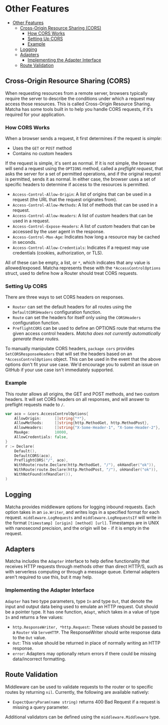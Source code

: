 # Other Features

- [Other Features](#other-features)
  - [Cross-Origin Resource Sharing (CORS)](#cross-origin-resource-sharing-cors)
    - [How CORS Works](#how-cors-works)
    - [Setting Up CORS](#setting-up-cors)
    - [Example](#example)
  - [Logging](#logging)
  - [Adapters](#adapters)
    - [Implementing the Adapter Interface](#implementing-the-adapter-interface)
  - [Route Validation](#route-validation)

## Cross-Origin Resource Sharing (CORS)

When requesting resources from a remote server, browsers typically require the server to describe the conditions under which a request may access those resources. This is called Cross-Origin Resource Sharing. Matcha has some tools built in to help you handle CORS requests, if it's required for your application.

### How CORS Works

When a browser sends a request, it first determines if the request is *simple*:

- Uses the `GET` or `POST` method
- Contains no custom headers

If the request is simple, it's sent as normal. If it is not simple, the browser will send a request using the `OPTIONS` method, called a *preflight request*, that asks the server for a set of permitted operations, and if the original request is permitted, sends it as normal. In either case, the browser uses a set of specific headers to determine if access to the resources is permitted.

- `Access-Control-Allow-Origin`: A list of origins that can be used in a request (the URL that the request originates from).
- `Access-Control-Allow-Methods`: A list of methods that can be used in a request.
- `Access-Control-Allow-Headers`: A list of *custom* headers that can be used in a request.
- `Access-Control-Expose-Headers`: A list of *custom* headers that can be accessed by the user agent in the response.
- `Access-Control-Max-Age`: Indicates how long a resource may be cached in seconds.
- `Access-Control-Allow-Credentials`: Indicates if a request may use credentials (cookies, authorization, or TLS).

All of these can be empty, a list, or `*`, which indicates that any value is allowed/exposed. Matcha represents these with the `*AccessControlOptions` struct, used to define how a Router should treat CORS requests.

### Setting Up CORS

There are three ways to set CORS headers on responses.

- `Router` can set the default headers for all routes using the `DefaultCORSHeaders` configuration function.
- `Route` can set the headers for itself only using the `CORSHeaders` configuration function.
- `PreflightCORS` can be used to define an OPTIONS route that returns the given access control headers. *Matcha does not currently automatically generate these routes.*

To manually manipulate CORS headers, `package cors` provides `SetCORSResponseHeaders` that will set the headers based on an `*AccessControlOptions` object. This can be used in the event that the above options don't fit your use case. We'd encourage you to submit an issue on GitHub if your use case isn't immediately supported.

### Example

This router allows all origins, the GET and POST methods, and two custom headers. It will set CORS headers on all responses, and will answer to preflight requests made to `/`.

```go
var aco = &cors.AccessControlOptions{
    AllowOrigin:      []string{"*"},
    AllowMethods:     []string{http.MethodGet, http.MethodPost},
    AllowHeaders:     []string{"X-Some-Header-1", "X-Some-Header-2"},
    MaxAge:           10000,
    AllowCredentials: false,
}
r := Declare(
    Default(),
    DefaultCORS(aco),
    PreflightCORS("/", aco),
    WithRoute(route.Declare(http.MethodGet, "/"), okHandler("ok")),
    WithRoute(route.Declare(http.MethodPost, "/"), okHandler("ok")),
    WithNotFound(nfHandler()),
)
```

## Logging

Matcha provides middleware options for logging inbound requests. Each option takes in an `io.Writer`, and writes logs in a specified format for each request. `middleware.LogRequests` and `middleware.LogRequestsIf` will write in the format `[timestamp] [origin] [method] [url]`. Timestamps are in UNIX with nanosecond precision, and the origin will be `-` if it is empty in the request.

## Adapters

Matcha includes the `Adapter` interface to help define functionality that receives HTTP requests through methods other than direct HTTP/S, such as with serverless computing or through a message queue. External adapters aren't required to use this, but it may help.

### Implementing the Adapter Interface

`Adapter` has two type parameters, type `In` and type `Out`, that denote the input and output data being used to emulate an HTTP request. Out should be a pointer type. It has one function, `Adapt`, which takes in a value of type `In` and returns a few values:

- `http.ResponseWriter, *http.Request`: These values should be passed to a `Router` via `ServeHTTP`. The ResponseWriter should write response data to the `Out` value.
- `Out`: This value should be returned in place of normally writing an HTTP response.
- `error`: Adapters may optionally return errors if there could be missing data/incorrect formatting.

## Route Validation

Middleware can be used to validate requests to the router or to specific routes by returning `nil`. Currently, the following are available natively:

- `ExpectQueryParam(name string)` returns 400 Bad Request if a request is missing a query parameter.

Additional validators can be defined using the `middleware.Middleware` type.
